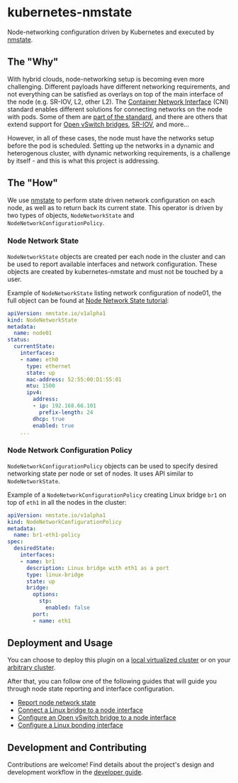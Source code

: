# kubernetes-nmstate

Node-networking configuration driven by Kubernetes and executed by
[nmstate](https://nmstate.github.io/).

## The "Why"

With hybrid clouds, node-networking setup is becoming even more challenging.
Different payloads have different networking requirements, and not everything
can be satisfied as overlays on top of the main interface of the node (e.g.
SR-IOV, L2, other L2).
The [Container Network Interface](https://github.com/containernetworking/cni)
(CNI) standard enables different
solutions for connecting networks on the node with pods. Some of them are
[part of the standard](https://github.com/containernetworking/plugins), and there are
others that extend support for [Open vSwitch bridges](https://github.com/kubevirt/ovs-cni),
[SR-IOV](https://github.com/hustcat/sriov-cni), and more...

However, in all of these cases, the node must have the networks setup before the
pod is scheduled. Setting up the networks in a dynamic and heterogenous cluster,
with dynamic networking requirements, is a challenge by itself - and this is
what this project is addressing.

## The "How"

We use [nmstate](https://nmstate.github.io/) to perform state driven network
configuration on each node, as well as to return back its current state.
This operator is driven by two types of objects, `NodeNetworkState` and
`NodeNetworkConfigurationPolicy`.

### Node Network State

`NodeNetworkState` objects are created per each node in the cluster and can be
used to report available interfaces and network configuration. These objects
are created by kubernetes-nmstate and must not be touched by a user.

Example of `NodeNetworkState` listing network configuration of node01, the full
object can be found at [Node Network State tutorial](docs/user-guide-state-reporting.md):

```yaml
apiVersion: nmstate.io/v1alpha1
kind: NodeNetworkState
metadata:
  name: node01
status:
  currentState:
    interfaces:
    - name: eth0
      type: ethernet
      state: up
      mac-address: 52:55:00:D1:55:01
      mtu: 1500
      ipv4:
        address:
        - ip: 192.168.66.101
          prefix-length: 24
        dhcp: true
        enabled: true
    ...
```

### Node Network Configuration Policy

`NodeNetworkConfigurationPolicy` objects can be used to specify desired
networking state per node or set of nodes. It uses API similar to
`NodeNetworkState`.

Example of a `NodeNetworkConfigurationPolicy` creating Linux bridge `br1` on top
of `eth1` in all the nodes in the cluster:

```yaml
apiVersion: nmstate.io/v1alpha1
kind: NodeNetworkConfigurationPolicy
metadata:
  name: br1-eth1-policy
spec:
  desiredState:
    interfaces:
    - name: br1
      description: Linux bridge with eth1 as a port
      type: linux-bridge
      state: up
      bridge:
        options:
          stp:
            enabled: false
        port:
        - name: eth1
```

## Deployment and Usage

You can choose to deploy this plugin on a
[local virtualized cluster](docs/deployment-local-cluster.md) or on your
[arbitrary cluster](docs/deployment-arbitrary-cluster.md).

After that, you can follow one of the following guides that will guide you
through node state reporting and interface configuration.

- [Report node network state](docs/user-guide-state-reporting.md)
- [Connect a Linux bridge to a node interface](docs/user-guide-policy-configure-linux-bridge.md)
- [Configure an Open vSwitch bridge to a node interface](docs/user-guide-policy-configure-ovs-bridge.md)
- [Configure a Linux bonding interface](docs/user-guide-policy-configure-linux-bond.md)

## Development and Contributing

Contributions are welcome! Find details about the project's design and
development workflow in the [developer guide](docs/developer-guide.md).
